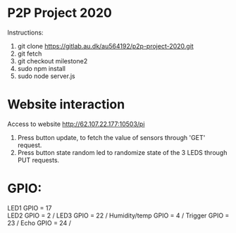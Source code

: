 # P2P Project 2020
Instructions:
1. git clone https://gitlab.au.dk/au564192/p2p-project-2020.git
2. git fetch
3. git checkout milestone2
4. sudo npm install
5. sudo node server.js

# Website interaction
Access to website http://62.107.22.177:10503/pi
1. Press button update, to fetch the value of sensors through 'GET' request.
2. Press button state random led to randomize state of the 3 LEDS through PUT requests.


# GPIO:
LED1 GPIO = 17  \
LED2 GPIO = 2  /
LED3 GPIO = 22  /
Humidity/temp GPIO = 4  /
Trigger GPIO = 23  /
Echo GPIO = 24  /
